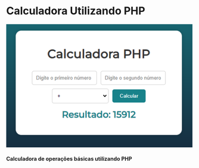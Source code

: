 # Calculadora Utilizando PHP

<img src="https://github.com/bruno-pisciotta281/PHP_Calculator/blob/main/img_phpCalculator.PNG" width="500px;"/>

#### Calculadora de operações básicas utilizando PHP


